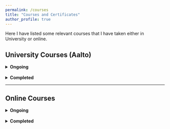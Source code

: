 ```yaml
---
permalink: /courses
title: "Courses and Certificates"
author_profile: true
---
```

Here I have listed some relevant courses that I have taken either in University or online.

## University Courses (Aalto)

<details>
    <summary><b>Ongoing</b></summary>
    <ul><li>Machine Learning: Advanced Probabilistic Methods</li>
    <li>Statistical Natural Language Processing </li></ul>
</details>
<br/>
<details>
    <summary><b>Completed</b></summary>
    <ul><li>Machine Learning: Supervised Methods</li>
    <li>Methods of Data Mining</li>
    <li>Artificial Intelligence</li>
    <li>Databases</li>
    <li>Bayesian Data Analysis</li>
    <li>Data Science</li></ul>
</details>

*** 

## Online Courses

<details>
    <summary><b>Ongoing</b></summary>
    <ul>
        <li><a href="https://www.coursera.org/learn/automl-datasets-ml-models">Practical Data Science on the AWS Cloud (Specialisation)</a></li>
        <li><a href="https://www.coursera.org/learn/intro-tensorflow/home/welcome">Introduction to TensorFlow</a></li>
    </ul>
</details>
<br/>
<details>
    <summary><b>Completed</b></summary>
    <ul>
        <li><a href="https://fullstackopen.com/en/">AWS Cloud Technical Essentials</a></li>
        <li><a href="https://www.coursera.org/account/accomplishments/certificate/PDB5HET7CBDD">Web Development</a></li>
    </ul>
</details>
<br/>

